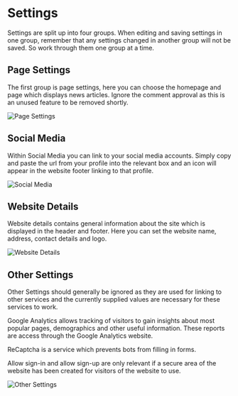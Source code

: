 # Settings

Settings are split up into four groups. When editing and saving settings in one group, remember that any settings changed in another group will not be saved. So work through them one group at a time. 

## Page Settings

The first group is page settings, here you can choose the homepage and page which displays news articles. Ignore the comment approval as this is an unused feature to be removed shortly.

![Page Settings](../_images/settings-page.png)

## Social Media

Within Social Media you can link to your social media accounts. Simply copy and paste the url from your profile into the relevant box and an icon will appear in the website footer linking
to that profile.

![Social Media](../_images/settings-social.png)

## Website Details

Website details contains general information about the site which is displayed in the header and footer. Here you can set the website name, address, contact details and logo.

![Website Details](../_images/settings-website.png)

## Other Settings

Other Settings should generally be ignored as they are used for linking to other services and the currently supplied values are necessary for these services to work.

Google Analytics allows tracking of visitors to gain insights about most popular pages, demographics and other useful information. These reports are access through the Google Analytics website. 

ReCaptcha is a service which prevents bots from filling in forms. 

Allow sign-in and allow sign-up are only relevant if a secure area of the website has been created for visitors of the website to use.

![Other Settings](../_images/settings-other.png)